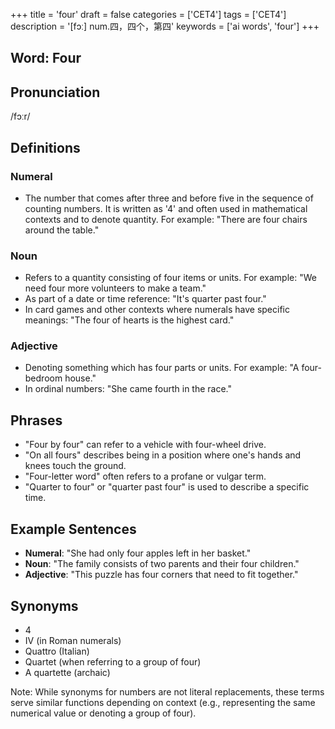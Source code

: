 +++
title = 'four'
draft = false
categories = ['CET4']
tags = ['CET4']
description = '[fɔː] num.四，四个，第四'
keywords = ['ai words', 'four']
+++

## Word: Four

## Pronunciation
/fɔːr/

## Definitions
### Numeral
- The number that comes after three and before five in the sequence of counting numbers. It is written as '4' and often used in mathematical contexts and to denote quantity. For example: "There are four chairs around the table."

### Noun
- Refers to a quantity consisting of four items or units. For example: "We need four more volunteers to make a team."
- As part of a date or time reference: "It's quarter past four."
- In card games and other contexts where numerals have specific meanings: "The four of hearts is the highest card."

### Adjective
- Denoting something which has four parts or units. For example: "A four-bedroom house."
- In ordinal numbers: "She came fourth in the race."

## Phrases
- "Four by four" can refer to a vehicle with four-wheel drive.
- "On all fours" describes being in a position where one's hands and knees touch the ground.
- "Four-letter word" often refers to a profane or vulgar term.
- "Quarter to four" or "quarter past four" is used to describe a specific time.

## Example Sentences
- **Numeral**: "She had only four apples left in her basket."
- **Noun**: "The family consists of two parents and their four children."
- **Adjective**: "This puzzle has four corners that need to fit together."

## Synonyms
- 4
- IV (in Roman numerals)
- Quattro (Italian)
- Quartet (when referring to a group of four)
- A quartette (archaic) 

Note: While synonyms for numbers are not literal replacements, these terms serve similar functions depending on context (e.g., representing the same numerical value or denoting a group of four).
